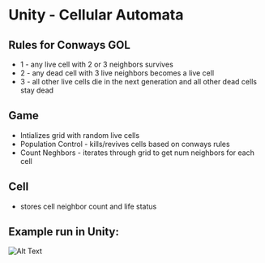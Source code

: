 # Unity - Cellular Automata

## Rules for Conways GOL
- 1 - any live cell with 2 or 3 neighbors survives
- 2 - any dead cell with 3 live neighbors becomes a live cell
- 3 - all other live cells die in the next generation and all other dead cells stay dead

## Game
- Intializes grid with random live cells
- Population Control - kills/revives cells based on conways rules
- Count Neghbors - iterates through grid to get num neighbors for each cell

## Cell
- stores cell neighbor count and life status

## Example run in Unity:
![Alt Text](https://github.com/brycehills/Unity---Conways-Game-of-Life/blob/main/Assets/Resources/gol.gif)

